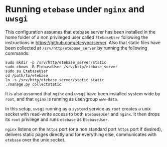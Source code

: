 # Running `etebase` under `nginx` and `uwsgi`

This configuration assumes that etebase server has been installed in the home folder of a non privileged user
called `EtebaseUser` following the instructions in <https://github.com/etesync/server>. Also that static
files have been collected at `/srv/http/etebase_server` by running the following commands:

```shell
sudo mkdir -p /srv/http/etebase_server/static
sudo chown -R EtebaseUser /srv/http/etebase_server
sudo su EtebaseUser
cd /path/to/etebase
ln -s /srv/http/etebase_server/static static
./manage.py collectstatic
```

It is also assumed that `nginx` and `uwsgi` have been installed system wide by `root`, and that `nginx` is running as user/group `www-data`.

In this setup, `uwsgi` running as a `systemd` service as `root` creates a unix socket with read-write access
to both `EtebaseUser` and `nginx`. It then drops its `root` privilege and runs `etebase` as `EtebaseUser`.

`nginx` listens on the `https` port (or a non standard port `https` port if desired), delivers static pages directly
and for everything else, communicates with `etebase` over the unix socket.
